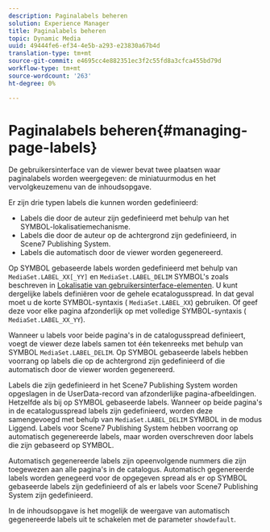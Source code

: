 ```yaml
---
description: Paginalabels beheren
solution: Experience Manager
title: Paginalabels beheren
topic: Dynamic Media
uuid: 49444fe6-ef34-4e5b-a293-e23830a67b4d
translation-type: tm+mt
source-git-commit: e4695cc4e882351ec3f2c55fd8a3cfca455bd79d
workflow-type: tm+mt
source-wordcount: '263'
ht-degree: 0%

---
```



# Paginalabels beheren{#managing-page-labels}

De gebruikersinterface van de viewer bevat twee plaatsen waar paginalabels worden weergegeven: de miniatuurmodus en het vervolgkeuzemenu van de inhoudsopgave.

Er zijn drie typen labels die kunnen worden gedefinieerd:

* Labels die door de auteur zijn gedefinieerd met behulp van het SYMBOL-lokalisatiemechanisme.
* Labels die door de auteur op de achtergrond zijn gedefinieerd, in Scene7 Publishing System.
* Labels die automatisch door de viewer worden gegenereerd.

Op SYMBOL gebaseerde labels worden gedefinieerd met behulp van `MediaSet.LABEL_XX[_YY]` en `MediaSet.LABEL_DELIM` SYMBOL&#39;s zoals beschreven in [Lokalisatie van gebruikersinterface-elementen](../../c-html5-s7-aem-asset-viewers/c-html5-20-ecatalog-viewer-about/c-html5-20-ecatalog-viewer-localization.md#concept-cbfc39344c494eb7b9f6a272cff0cc74). U kunt dergelijke labels definiëren voor de gehele ecatalogusspread. In dat geval moet u de korte SYMBOL-syntaxis ( `MediaSet.LABEL_XX`) gebruiken. Of geef deze voor elke pagina afzonderlijk op met volledige SYMBOL-syntaxis ( `MediaSet.LABEL_XX_YY`).

Wanneer u labels voor beide pagina&#39;s in de catalogusspread definieert, voegt de viewer deze labels samen tot één tekenreeks met behulp van SYMBOL `MediaSet.LABEL_DELIM`. Op SYMBOL gebaseerde labels hebben voorrang op labels die op de achtergrond zijn gedefinieerd of die automatisch door de viewer worden gegenereerd.

Labels die zijn gedefinieerd in het Scene7 Publishing System worden opgeslagen in de UserData-record van afzonderlijke pagina-afbeeldingen. Hetzelfde als bij op SYMBOL gebaseerde labels. Wanneer op beide pagina&#39;s in de ecatalogusspread labels zijn gedefinieerd, worden deze samengevoegd met behulp van `MediaSet.LABEL_DELIM` SYMBOL in de modus Liggend. Labels voor Scene7 Publishing System hebben voorrang op automatisch gegenereerde labels, maar worden overschreven door labels die zijn gebaseerd op SYMBOL.

Automatisch gegenereerde labels zijn opeenvolgende nummers die zijn toegewezen aan alle pagina&#39;s in de catalogus. Automatisch gegenereerde labels worden genegeerd voor de opgegeven spread als er op SYMBOL gebaseerde labels zijn gedefinieerd of als er labels voor Scene7 Publishing System zijn gedefinieerd.

In de inhoudsopgave is het mogelijk de weergave van automatisch gegenereerde labels uit te schakelen met de parameter `showdefault`.
